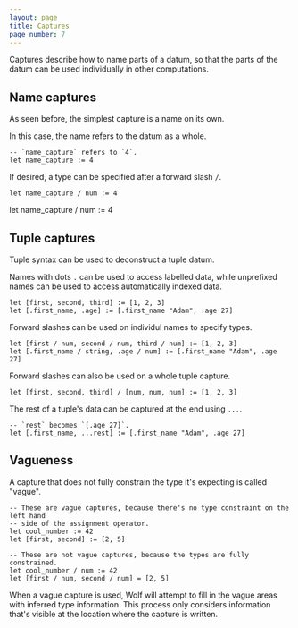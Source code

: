 ```yaml
---
layout: page
title: Captures
page_number: 7
---
```


Captures describe how to name parts of a datum, so that the parts of the datum
can be used individually in other computations.

## Name captures

As seen before, the simplest capture is a name on its own.

In this case, the name refers to the datum as a whole.

```
-- `name_capture` refers to `4`.
let name_capture := 4
```

If desired, a type can be specified after a forward slash `/`.

```
let name_capture / num := 4
```

let name_capture / num := 4

## Tuple captures

Tuple syntax can be used to deconstruct a tuple datum.

Names with dots `.` can be used to access labelled data, while unprefixed names
can be used to access automatically indexed data.

```
let [first, second, third] := [1, 2, 3]
let [.first_name, .age] := [.first_name "Adam", .age 27]
```

Forward slashes can be used on individul names to specify types.

```
let [first / num, second / num, third / num] := [1, 2, 3]
let [.first_name / string, .age / num] := [.first_name "Adam", .age 27]
```

Forward slashes can also be used on a whole tuple capture.

```
let [first, second, third] / [num, num, num] := [1, 2, 3]
```

The rest of a tuple's data can be captured at the end using `...`.

```
-- `rest` becomes `[.age 27]`.
let [.first_name, ...rest] := [.first_name "Adam", .age 27]
```

## Vagueness

A capture that does not fully constrain the type it's expecting is called 
"vague".

```
-- These are vague captures, because there's no type constraint on the left hand
-- side of the assignment operator.
let cool_number := 42
let [first, second] := [2, 5]

-- These are not vague captures, because the types are fully constrained.
let cool_number / num := 42
let [first / num, second / num] = [2, 5]
```

When a vague capture is used, Wolf will attempt to fill in the vague areas with
inferred type information. This process only considers information that's
visible at the location where the capture is written.